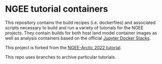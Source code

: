 # NGEE tutorial containers

This repository contains the build recipes (i.e. dockerfiles) and associated scripts necessary to build and run a variety of tutorials for the NGEE projects.  They contain builds for both host land model container images as well as analysis containers based on the official [Jupyter Docker Stacks](https://jupyter-docker-stacks.readthedocs.io/en/latest/).

This project is forked from the [NGEE-Arctic 2022 tutorial](https://github.com/TESTgroup-BNL/ngeearctic_elm_containers).

This repo uses branches to archive particular tutorials.

